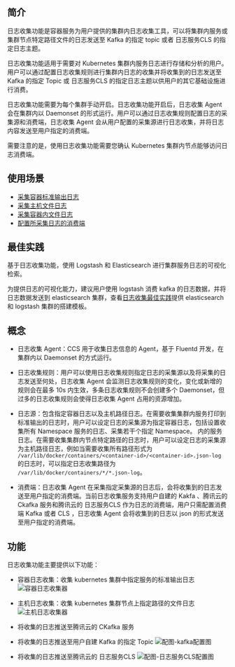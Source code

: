 ## 简介

日志收集功能是容器服务为用户提供的集群内日志收集工具，可以将集群内服务或集群节点特定路径文件的日志发送至 Kafka 的指定 topic 或者 日志服务CLS 的指定日志主题。

日志收集功能适用于需要对 Kubernetes 集群内服务日志进行存储和分析的用户。用户可以通过配置日志收集规则进行集群内日志的收集并将收集到的日志发送至 Kafka 的指定 Topic 或 日志服务CLS 的指定日志主题以供用户的其它基础设施进行消费。

日志收集功能需要为每个集群手动开启。日志收集功能开启后，日志收集 Agent 会在集群内以 Daemonset 的形式运行。用户可以通过日志收集规则配置日志的采集源和消费端，日志收集 Agent 会从用户配置的采集源进行日志收集，并将日志内容发送至用户指定的消费端。

需要注意的是，使用日志收集功能需要您确认 Kubernetes 集群内节点能够访问日志消费端。

## 使用场景

- [采集容器标准输出日志](https://cloud.tencent.com/document/product/457/13662)
- [采集主机文件日志](https://cloud.tencent.com/document/product/457/13660)
- [采集容器内文件日志](https://cloud.tencent.com/document/product/457/13661)
- [配置所采集日志的消费端](https://cloud.tencent.com/document/product/457/13659)

## 最佳实践

基于日志收集功能，使用 Logstash 和 Elasticsearch 进行集群服务日志的可视化检索。

为提供日志的可视化能力，建议用户使用 logstash 消费 kafka 的日志数据，并将日志数据发送到 elasticsearch 集群，查看[日志收集最佳实践](https://cloud.tencent.com/document/product/457/13657)提供 elasticsearch 和 logstash 集群的搭建模板。
 
## 概念

- 日志收集 Agent：CCS 用于收集日志信息的 Agent，基于 Fluentd 开发，在集群内以 Daemonset 的方式运行。

- 日志收集规则：用户可以使用日志收集规则指定日志的采集源以及将采集的日志发送至何处，日志收集 Agent 会监测日志收集规则的变化，变化或新增的规则会在最多 10s 内生效，多条日志收集规则不会创建多个 Daemonset，但过多的日志收集规则会使得日志收集 Agent 占用的资源增加。

- 日志源：包含指定容器日志以及主机路径日志。在需要收集集群内服务打印到标准输出的日志时，用户可以设定日志的采集源为指定容器日志，包括设置收集所有 Namespace 服务的日志、采集若干个指定 Namespace。 内的服务日志。在需要收集集群内节点特定路径的日志时，用户可以设定日志的采集源为主机路径日志，例如当需要收集所有路径形式为 `/var/lib/docker/containers/<container-id>/<container-id>.json-log` 的日志时，可以指定日志收集路径为 `/var/lib/docker/containers/*/*.json-log`。

- 消费端：日志收集 Agent 在采集指定采集源的日志后，会将收集到的日志发送至用户指定的消费端。当前日志收集服务支持用户自建的 Kakfa 、腾讯云的 Ckafka 服务和腾讯云的 日志服务CLS 作为日志的消费端，用户只需配置消费端 Kafka 或者 CLS ，日志收集 Agent 会将收集到的日志以 json 的形式发送至用户指定的消费端。


## 功能

日志收集功能主要提供以下功能：

- 容器日志收集：收集 kubernetes 集群中指定服务的标准输出日志
![容器日志收集器][1]

- 主机日志收集：收集 kubernetes 集群节点上指定路径的文件日志
![主机日志收集器][2]

- 将收集的日志推送至腾讯云的 CKafka 服务

- 将收集的日志推送至用户自建 Kafka 的指定 Topic
![配图-kafka配置图][3]

- 将收集的日志推送至腾讯云的 日志服务CLS
![配图-日志服务CLS配置图][4]

[1]:https://mc.qcloudimg.com/static/img/11eac7b626d3d84f3b6417d8cbbddad9/image.jpeg
[2]:https://mc.qcloudimg.com/static/img/703ce5242f9d74a6ba40058d265698eb/image.jpeg
[3]:https://mc.qcloudimg.com/static/img/0fe6bed71772b09231771e320a789e9d/image.jpeg
[4]:https://mc.qcloudimg.com/static/img/4d52a836e1c50cbe46fb7d8d4049bf8a/%7BF5CD3AB9-4732-44E0-85BF-1103EB970862%7D.png
